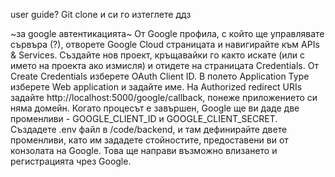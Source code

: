 user guide?
Git clone и си го изтеглете ддз

~за google автентикацията~
От Google профила, с който ще управлявате сървъра (?), отворете Google Cloud страницата и навигирайте към APIs & Services. Създайте нов проект, кръщавайки го както искате (или с името на проекта ако измисля) и отидете на страницата Credentials. От Create Credentials изберете OAuth Client ID. В полето Application Type изберете Web application и задайте име. На Authorized redirect URIs задайте http://localhost:5000/google/callback, понеже приложението си няма домейн. Когато процесът е завършен, Google ще ви даде две променливи - GOOGLE_CLIENT_ID и GOOGLE_CLIENT_SECRET. Създадете .env файл в /code/backend, и там дефинирайте двете променливи, като им зададете стойностите, предоставени ви от конзолата на Google. Това ще направи възможно влизането и регистрацията чрез Google.  